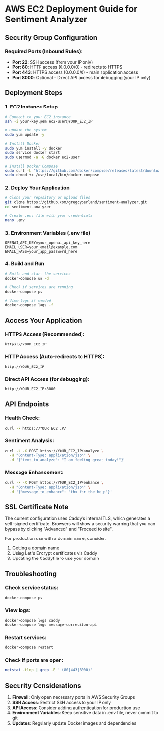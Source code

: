 # AWS EC2 Deployment Guide for Sentiment Analyzer

## Security Group Configuration

### Required Ports (Inbound Rules):
- **Port 22**: SSH access (from your IP only)
- **Port 80**: HTTP access (0.0.0.0/0) - redirects to HTTPS
- **Port 443**: HTTPS access (0.0.0.0/0) - main application access
- **Port 8000**: Optional - Direct API access for debugging (your IP only)

## Deployment Steps

### 1. EC2 Instance Setup
```bash
# Connect to your EC2 instance
ssh -i your-key.pem ec2-user@YOUR_EC2_IP

# Update the system
sudo yum update -y

# Install Docker
sudo yum install -y docker
sudo service docker start
sudo usermod -a -G docker ec2-user

# Install Docker Compose
sudo curl -L "https://github.com/docker/compose/releases/latest/download/docker-compose-$(uname -s)-$(uname -m)" -o /usr/local/bin/docker-compose
sudo chmod +x /usr/local/bin/docker-compose
```

### 2. Deploy Your Application
```bash
# Clone your repository or upload files
git clone https://github.com/gregcyberland/sentiment-analyzer.git
cd sentiment-analyzer

# Create .env file with your credentials
nano .env
```

### 3. Environment Variables (.env file)
```
OPENAI_API_KEY=your_openai_api_key_here
EMAIL_USER=your_email@example.com
EMAIL_PASS=your_app_password_here
```

### 4. Build and Run
```bash
# Build and start the services
docker-compose up -d

# Check if services are running
docker-compose ps

# View logs if needed
docker-compose logs -f
```

## Access Your Application

### HTTPS Access (Recommended):
```
https://YOUR_EC2_IP
```

### HTTP Access (Auto-redirects to HTTPS):
```
http://YOUR_EC2_IP
```

### Direct API Access (for debugging):
```
http://YOUR_EC2_IP:8000
```

## API Endpoints

### Health Check:
```bash
curl -k https://YOUR_EC2_IP/
```

### Sentiment Analysis:
```bash
curl -k -X POST https://YOUR_EC2_IP/analyze \
  -H "Content-Type: application/json" \
  -d '{"text_to_analyze": "I am feeling great today!"}'
```

### Message Enhancement:
```bash
curl -k -X POST https://YOUR_EC2_IP/enhance \
  -H "Content-Type: application/json" \
  -d '{"message_to_enhance": "thx for the help"}'
```

## SSL Certificate Note

The current configuration uses Caddy's internal TLS, which generates a self-signed certificate. Browsers will show a security warning that you can bypass by clicking "Advanced" and "Proceed to site".

For production use with a domain name, consider:
1. Getting a domain name
2. Using Let's Encrypt certificates via Caddy
3. Updating the Caddyfile to use your domain

## Troubleshooting

### Check service status:
```bash
docker-compose ps
```

### View logs:
```bash
docker-compose logs caddy
docker-compose logs message-correction-api
```

### Restart services:
```bash
docker-compose restart
```

### Check if ports are open:
```bash
netstat -tlnp | grep -E ':(80|443|8000)'
```

## Security Considerations

1. **Firewall**: Only open necessary ports in AWS Security Groups
2. **SSH Access**: Restrict SSH access to your IP only
3. **API Access**: Consider adding authentication for production use
4. **Environment Variables**: Keep sensitive data in .env file, never commit to git
5. **Updates**: Regularly update Docker images and dependencies